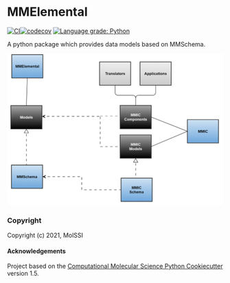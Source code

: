 MMElemental
==============================
[//]: # (Badges)
[![CI](https://github.com/MolSSI/MMElemental/actions/workflows/test.yaml/badge.svg)](https://github.com/MolSSI/MMElemental/actions/workflows/test.yaml)[![codecov](https://codecov.io/gh/MolSSI/MMElemental/branch/master/graph/badge.svg)](https://codecov.io/gh/MolSSI/MMElemental/branch/master)
[![Language grade: Python](https://img.shields.io/lgtm/grade/python/g/MolSSI/MMElemental.svg?logo=lgtm&logoWidth=18)](https://lgtm.com/projects/g/MolSSI/MMElemental/context:python)

A python package which provides data models based on MMSchema.

![image](mmelemental/data/imgs/mmelemental.png)


### Copyright
Copyright (c) 2021, MolSSI

#### Acknowledgements

Project based on the
[Computational Molecular Science Python Cookiecutter](https://github.com/molssi/cookiecutter-cms) version 1.5.
